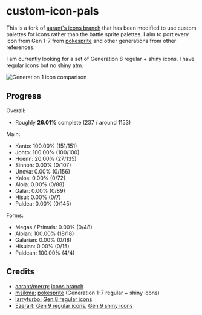 # custom-icon-pals
This is a fork of [aarant's icons branch](https://github.com/aarant/pokeemerald/tree/icons) that has been modified to use custom palettes for icons rather than the battle sprite palettes. I aim to port every icon from Gen 1-7 from [pokesprite](https://msikma.github.io/pokesprite/overview/dex-gen7.html) and other generations from other references. 

I am currently looking for a set of Generation 8 regular + shiny icons. I have regular icons but no shiny atm.

![Generation 1 icon comparison](https://i.imgur.com/6Ia4Sw9.png)

## Progress
Overall:
- Roughly **26.01%** complete (237 / around 1153)

Main:
-  Kanto: 100.00% (151/151)
-  Johto: 100.00% (100/100)
-  Hoenn: 20.00% (27/135)
-  Sinnoh: 0.00% (0/107)
-  Unova: 0.00% (0/156)
-  Kalos: 0.00% (0/72)
-  Alola: 0.00% (0/88)
-  Galar: 0.00% (0/89)
-  Hisui: 0.00% (0/7)
-  Paldea: 0.00% (0/145)

Forms:
- Megas / Primals: 0.00% (0/48)
- Alolan: 100.00% (18/18)
- Galarian: 0.00% (0/18)
- Hisuian: 0.00% (0/15)
- Paldean: 100.00% (4/4)

## Credits
- [aarant/merrp:](https://github.com/aarant) [icons branch](https://github.com/aarant/pokeemerald/tree/icons)
- [msikma:](https://github.com/msikma) [pokesprite](https://github.com/msikma/pokesprite) (Generation 1-7 regular + shiny icons)
- [larryturbo:](https://www.deviantart.com/larryturbo) [Gen 8 regular icons](https://www.deviantart.com/larryturbo/art/Gen-8-Galar-Menu-Box-Sprites-32x32-16-819999589)
- [Ezerart:](https://www.deviantart.com/ezerart) [Gen 9 regular icons](https://www.deviantart.com/ezerart/art/Pokemon-Gen-9-Icon-sprites-3DS-Style-944211258), [Gen 9 shiny icons](https://www.deviantart.com/ezerart/art/Shiny-Pokemon-Gen-9-Icon-sprites-3DS-Style-944778082)